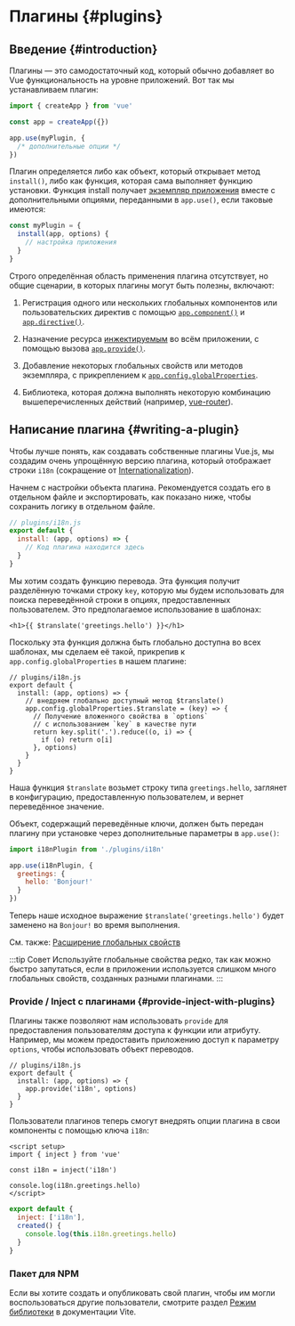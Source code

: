 ﻿# Плагины {#plugins}

## Введение {#introduction}

Плагины — это самодостаточный код, который обычно добавляет во Vue функциональность на уровне приложений. Вот так мы устанавливаем плагин:

```js
import { createApp } from 'vue'

const app = createApp({})

app.use(myPlugin, {
  /* дополнительные опции */
})
```

Плагин определяется либо как объект, который открывает метод `install()`, либо как функция, которая сама выполняет функцию установки. Функция install получает [экземпляр приложения](/api/application) вместе с дополнительными опциями, переданными в `app.use()`, если таковые имеются:

```js
const myPlugin = {
  install(app, options) {
    // настройка приложения
  }
}
```

Строго определённая область применения плагина отсутствует, но общие сценарии, в которых плагины могут быть полезны, включают:

1. Регистрация одного или нескольких глобальных компонентов или пользовательских директив с помощью [`app.component()`](/api/application#app-component) и [`app.directive()`](/api/application#app-directive).

2. Назначение ресурса [инжектируемым](/guide/components/provide-inject) во всём приложении, с помощью вызова [`app.provide()`](/api/application#app-provide).

3. Добавление некоторых глобальных свойств или методов экземпляра, с прикреплением к [`app.config.globalProperties`](/api/application#app-config-globalproperties).

4. Библиотека, которая должна выполнять некоторую комбинацию вышеперечисленных действий (например, [vue-router](https://github.com/vuejs/vue-router-next)).

## Написание плагина {#writing-a-plugin}

Чтобы лучше понять, как создавать собственные плагины Vue.js, мы создадим очень упрощённую версию плагина, который отображает строки `i18n` (сокращение от [Internationalization](https://ru.wikipedia.org/wiki/%D0%98%D0%BD%D1%82%D0%B5%D1%80%D0%BD%D0%B0%D1%86%D0%B8%D0%BE%D0%BD%D0%B0%D0%BB%D0%B8%D0%B7%D0%B0%D1%86%D0%B8%D1%8F_%D0%B8_%D0%BB%D0%BE%D0%BA%D0%B0%D0%BB%D0%B8%D0%B7%D0%B0%D1%86%D0%B8%D1%8F)).

Начнем с настройки объекта плагина. Рекомендуется создать его в отдельном файле и экспортировать, как показано ниже, чтобы сохранить логику в отдельном файле.

```js
// plugins/i18n.js
export default {
  install: (app, options) => {
    // Код плагина находится здесь
  }
}
```

Мы хотим создать функцию перевода. Эта функция получит разделённую точками строку `key`, которую мы будем использовать для поиска переведённой строки в опциях, предоставленных пользователем. Это предполагаемое использование в шаблонах:

```vue-html
<h1>{{ $translate('greetings.hello') }}</h1>
```

Поскольку эта функция должна быть глобально доступна во всех шаблонах, мы сделаем её такой, прикрепив к `app.config.globalProperties` в нашем плагине:

```js{4-11}
// plugins/i18n.js
export default {
  install: (app, options) => {
    // внедряем глобально доступный метод $translate()
    app.config.globalProperties.$translate = (key) => {
      // Получение вложенного свойства в `options`
      // с использованием `key` в качестве пути
      return key.split('.').reduce((o, i) => {
        if (o) return o[i]
      }, options)
    }
  }
}
```

Наша функция `$translate` возьмет строку типа `greetings.hello`, заглянет в конфигурацию, предоставленную пользователем, и вернет переведённое значение.

Объект, содержащий переведённые ключи, должен быть передан плагину при установке через дополнительные параметры в `app.use()`:

```js
import i18nPlugin from './plugins/i18n'

app.use(i18nPlugin, {
  greetings: {
    hello: 'Bonjour!'
  }
})
```

Теперь наше исходное выражение `$translate('greetings.hello')` будет заменено на `Bonjour!` во время выполнения.

См. также: [Расширение глобальных свойств](/guide/typescript/options-api#augmenting-global-properties) <sup class="vt-badge ts" />

:::tip Совет
Используйте глобальные свойства редко, так как можно быстро запутаться, если в приложении используется слишком много глобальных свойств, созданных разными плагинами.
:::

### Provide / Inject с плагинами {#provide-inject-with-plugins}

Плагины также позволяют нам использовать `provide` для предоставления пользователям доступа к функции или атрибуту. Например, мы можем предоставить приложению доступ к параметру `options`, чтобы использовать объект переводов.

```js{10}
// plugins/i18n.js
export default {
  install: (app, options) => {
    app.provide('i18n', options)
  }
}
```

Пользователи плагинов теперь смогут внедрять опции плагина в свои компоненты с помощью ключа `i18n`:

<div class="composition-api">

```vue
<script setup>
import { inject } from 'vue'

const i18n = inject('i18n')

console.log(i18n.greetings.hello)
</script>
```

</div>
<div class="options-api">

```js
export default {
  inject: ['i18n'],
  created() {
    console.log(this.i18n.greetings.hello)
  }
}
```

</div>

### Пакет для NPM

Если вы хотите создать и опубликовать свой плагин, чтобы им могли воспользоваться другие пользователи, смотрите раздел [Режим библиотеки](https://dragomano.github.io/vite-docs/guide/build.html#library-mode) в документации Vite.